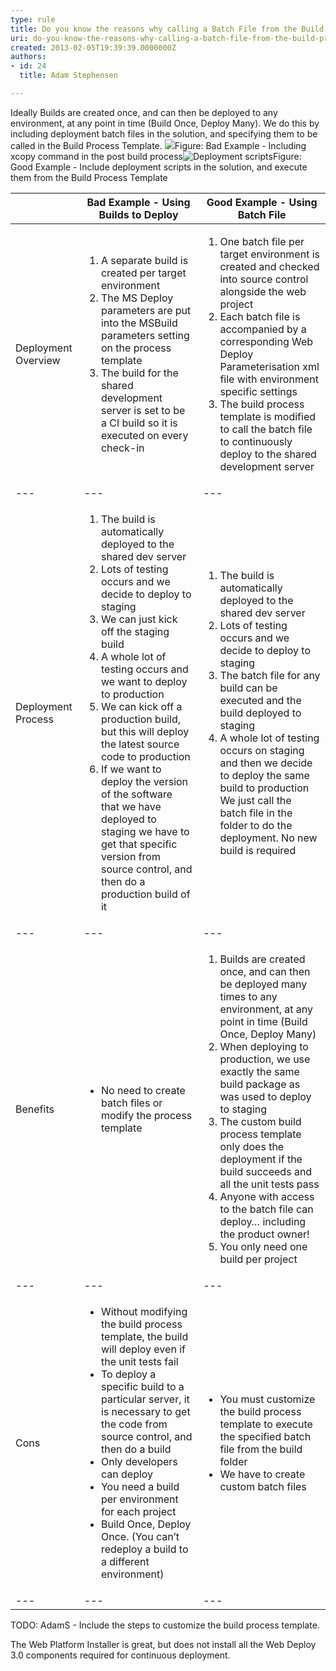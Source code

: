 ```yaml
---
type: rule
title: Do you know the reasons why calling a Batch File from the Build Process Template is better than Deploying Directly from the Build?
uri: do-you-know-the-reasons-why-calling-a-batch-file-from-the-build-process-template-is-better-than-deploying-directly-from-the-build
created: 2013-02-05T19:39:39.0000000Z
authors:
- id: 24
  title: Adam Stephensen

---
```


 
Ideally Builds are created once, and can then be deployed to any environment, at any point in time (Build Once, Deploy Many).
We do this by including deployment batch files in the solution, and specifying them to be called in the Build Process Template.
 ![](/Pages/The-Reasons-why-calling-a-Batch-File-from-the-Build-Process-Template-is-better-than-Deploying-Directly-from-the-Build.aspx#)Figure: Bad Example - Including xcopy command in the post build process![Deployment scripts](/PublishingImages/deployment-scripts.jpg)Figure: Good Example - Include deployment scripts in the solution, and execute them from the Build Process Template

|  | Bad Example - Using Builds to Deploy  | Good Example - Using Batch File |
| --- | --- | --- |
| Deployment Overview | <ol><li>A separate build is created per target environment</li><li>The MS Deploy parameters are put into the MSBuild parameters setting on the process template</li><li>The build for the shared development server is set to be a CI build so it is executed on every check-in</li></ol> | <ol><li>One batch file per target environment is created and checked into source control alongside the web project</li><li>Each batch file is accompanied by a corresponding Web Deploy Parameterisation xml file with environment specific settings</li><li>The build process template is modified to call the batch file to continuously deploy to the shared development server</li></ol> |
| --- | --- | --- |
| Deployment Process | <ol><li>The build is automatically deployed to the shared dev server</li><li>Lots of testing occurs and we decide to deploy to staging</li><li>We can just kick off the staging build</li><li>A whole lot of testing occurs and we want to deploy to production</li><li>We can kick off a production build, but this will deploy the latest source code to production</li><li>If we want to deploy the version of the software that we have deployed to staging we have to get that specific version from source control, and then do a production build of it</li></ol> | <ol><li>The build is automatically deployed to the shared dev server</li><li>Lots of testing occurs and we decide to deploy to staging </li><li>The batch file for any build can be executed and the build deployed to staging</li><li>A whole lot of testing occurs on staging and then we decide to deploy the same build to production<br> We just call the batch file in the folder to do the deployment. No new build is required</li></ol> |
| --- | --- | --- |
| Benefits | <ul><li>No need to create batch files or modify the process template</li></ul> | <ol><li>Builds are created once, and can then be deployed many times to any environment, at any point in time (Build Once, Deploy Many)</li><li>When deploying to production, we use exactly the same build package as was used to deploy to staging</li><li>The custom build process template only does the deployment if the build succeeds and all the unit tests pass</li><li>Anyone with access to the batch file can deploy… including the product owner!</li><li>You only need one build per project</li></ol> |
| --- | --- | --- |
| Cons | <ul><li>Without modifying the build process template, the build will deploy even if the unit tests fail </li><li>To deploy a specific build to a particular server, it is necessary to get the code from source control, and then do a build</li><li>Only developers can deploy</li><li>You need a build per environment for each project</li><li>Build Once, Deploy Once. (You can’t redeploy a build to a different environment)</li></ul> | <ul><li>You must customize the build process template to execute the specified batch file from the build folder</li><li>We have to create custom batch files </li></ul> |
| --- | --- | --- |


TODO: AdamS - Include the steps to customize the build process template.

The Web Platform Installer is great, but does not install all the Web Deploy 3.0 components required for continuous deployment.


